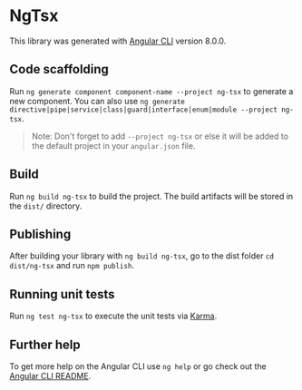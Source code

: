 # NgTsx

This library was generated with [Angular CLI](https://github.com/angular/angular-cli) version 8.0.0.

## Code scaffolding

Run `ng generate component component-name --project ng-tsx` to generate a new component. You can also use `ng generate directive|pipe|service|class|guard|interface|enum|module --project ng-tsx`.
> Note: Don't forget to add `--project ng-tsx` or else it will be added to the default project in your `angular.json` file. 

## Build

Run `ng build ng-tsx` to build the project. The build artifacts will be stored in the `dist/` directory.

## Publishing

After building your library with `ng build ng-tsx`, go to the dist folder `cd dist/ng-tsx` and run `npm publish`.

## Running unit tests

Run `ng test ng-tsx` to execute the unit tests via [Karma](https://karma-runner.github.io).

## Further help

To get more help on the Angular CLI use `ng help` or go check out the [Angular CLI README](https://github.com/angular/angular-cli/blob/master/README.md).
